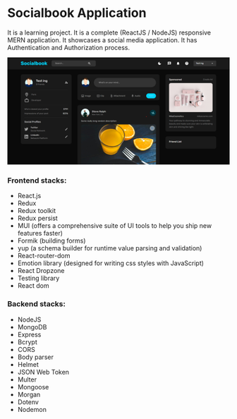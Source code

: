 # Socialbook Application

It is a learning project. It is a complete (ReactJS / NodeJS) responsive MERN application. It showcases a social media application. It has Authentication and Authorization process.

![Application demo](Screenshot%202023-03-24%20134906.png)

### Frontend stacks:
- React.js
- Redux
- Redux toolkit
- Redux persist
- MUI (offers a comprehensive suite of UI tools to help you ship new features faster)
- Formik (building forms)
- yup (a schema builder for runtime value parsing and validation)
- React-router-dom
- Emotion library (designed for writing css styles with JavaScript)
- React Dropzone
- Testing library
- React dom

### Backend stacks:
- NodeJS
- MongoDB
- Express
- Bcrypt
- CORS
- Body parser
- Helmet
- JSON Web Token
- Multer
- Mongoose
- Morgan
- Dotenv
- Nodemon

